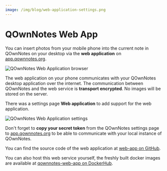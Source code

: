 ```yaml
---
image: /img/blog/web-application-settings.png
---
```


# QOwnNotes Web App

You can insert photos from your mobile phone into the current note in QOwnNotes
on your desktop via the **web application** on [app.qownnotes.org](https://app.qownnotes.org/).

![QOwnNotes Web Application browser](/img/blog/web-application-browser.png "Send photos from your mobile phone to QOwnNotes on the desktop")

The web application on your phone communicates with your QOwnNotes desktop application over the internet.
The communication between QOwnNotes and the web service is **transport encrypted**.
No images will be stored on the server.

There was a settings page **Web application** to add support for the web application.

![QOwnNotes Web Application settings](/img/blog/web-application-settings.png "Setup communication to web application")

Don't forget to **copy your secret token** from the QOwnNotes settings page to [app.qownnotes.org](https://app.qownnotes.org/) to be able to communicate with your local instance of QOwnNotes.

You can find the source code of the web application at [web-app on GitHub](https://github.com/qownnotes/web-app).

You can also host this web service yourself, the freshly built docker images are available at
[qownnotes-web-app on DockerHub](https://hub.docker.com/repository/docker/pbeke/qownnotes-web-app).
